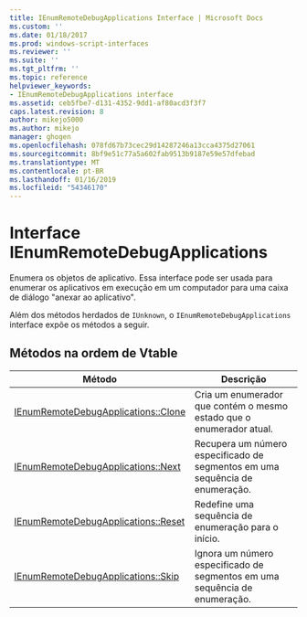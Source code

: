 ```yaml
---
title: IEnumRemoteDebugApplications Interface | Microsoft Docs
ms.custom: ''
ms.date: 01/18/2017
ms.prod: windows-script-interfaces
ms.reviewer: ''
ms.suite: ''
ms.tgt_pltfrm: ''
ms.topic: reference
helpviewer_keywords:
- IEnumRemoteDebugApplications interface
ms.assetid: ceb5fbe7-d131-4352-9dd1-af80acd3f3f7
caps.latest.revision: 8
author: mikejo5000
ms.author: mikejo
manager: ghogen
ms.openlocfilehash: 078fd67b73cec29d14287246a13cca4375d27061
ms.sourcegitcommit: 8bf9e51c77a5a602fab9513b9187e59e57dfebad
ms.translationtype: MT
ms.contentlocale: pt-BR
ms.lasthandoff: 01/16/2019
ms.locfileid: "54346170"
---
```

# <a name="ienumremotedebugapplications-interface"></a>Interface IEnumRemoteDebugApplications
Enumera os objetos de aplicativo. Essa interface pode ser usada para enumerar os aplicativos em execução em um computador para uma caixa de diálogo "anexar ao aplicativo".  
  
 Além dos métodos herdados de `IUnknown`, o `IEnumRemoteDebugApplications` interface expõe os métodos a seguir.  
  
## <a name="methods-in-vtable-order"></a>Métodos na ordem de Vtable  
  
|Método|Descrição|  
|------------|-----------------|  
|[IEnumRemoteDebugApplications::Clone](../../winscript/reference/ienumremotedebugapplications-clone.md)|Cria um enumerador que contém o mesmo estado que o enumerador atual.|  
|[IEnumRemoteDebugApplications::Next](../../winscript/reference/ienumremotedebugapplications-next.md)|Recupera um número especificado de segmentos em uma sequência de enumeração.|  
|[IEnumRemoteDebugApplications::Reset](../../winscript/reference/ienumremotedebugapplications-reset.md)|Redefine uma sequência de enumeração para o início.|  
|[IEnumRemoteDebugApplications::Skip](../../winscript/reference/ienumremotedebugapplications-skip.md)|Ignora um número especificado de segmentos em uma sequência de enumeração.|